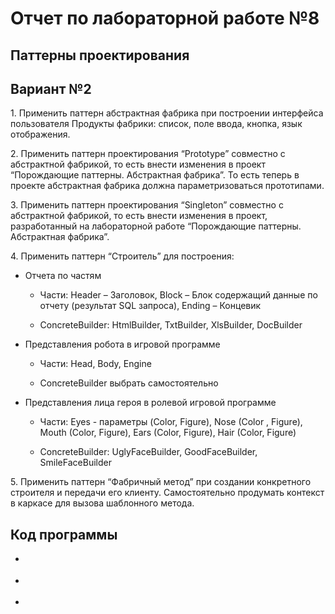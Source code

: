 # Отчет по лабораторной работе №8

## Паттерны проектирования

## Вариант №2

1\. Применить паттерн абстрактная фабрика при построении интерфейса пользователя Продукты фабрики: список, поле ввода, кнопка, язык отображения.

2\. Применить паттерн проектирования “Prototype” совместно с абстрактной фабрикой, то есть внести изменения в проект “Порождающие паттерны. Абстрактная фабрика”. То есть теперь в проекте абстрактная фабрика должна параметризоваться прототипами.

3\. Применить паттерн проектирования “Singleton” совместно с абстрактной фабрикой, то есть внести изменения в проект, разработанный на лабораторной работе “Порождающие паттерны. Абстрактная фабрика”.

4\. Применить паттерн “Строитель” для построения:

- Отчета по частям

  - Части: Header – Заголовок, Block – Блок содержащий данные по отчету (результат SQL запроса), Ending – Концевик

  - ConcreteBuilder: HtmlBuilder, TxtBuilder, XlsBuilder, DocBuilder

- Представления робота в игровой программе

  - Части: Head, Body, Engine

  - ConcreteBuilder выбрать самостоятельно

- Представления лица героя в ролевой игровой программе
  - Части: Eyes  - параметры (Color, Figure), Nose (Color , Figure), Mouth (Color, Figure), Ears (Color, Figure), Hair (Color, Figure)

  - ConcreteBuilder: UglyFaceBuilder, GoodFaceBuilder, SmileFaceBuilder

5\. Применить паттерн “Фабричный метод” при создании конкретного строителя и передачи его клиенту. Самостоятельно продумать контекст в каркасе для вызова шаблонного метода.

## Код программы

- [](./src)

- [](./src)

- [](./src)
